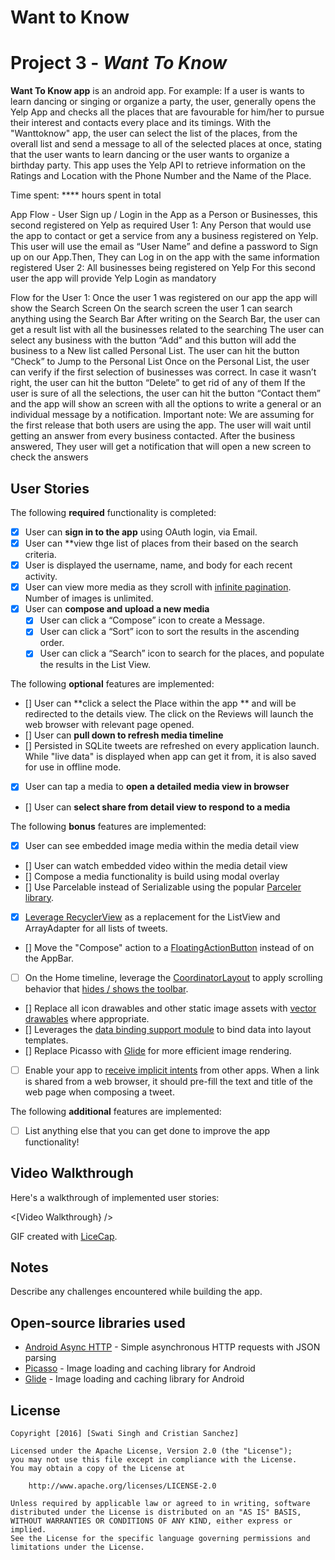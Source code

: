 # Want to Know
# Project 3 - *Want To Know*

**Want To Know app** is an android app. For example: If a user is wants to learn dancing or singing or organize a party, the user, generally opens the Yelp App and checks all the places that are favourable for him/her to pursue their interest and contacts every place and its timings. With the "Wanttoknow" app, the user can select the list of the places, from the overall list and send a message to all of the selected places at once, stating that the user wants to learn dancing or the user wants to organize a birthday party.
This app uses the Yelp API to retrieve information on the Ratings and Location with the Phone Number and the Name of the Place. 

Time spent: **** hours spent in total

App Flow - 
User Sign up / Login in the App as a Person or Businesses, this second registered on Yelp as required
User 1: Any Person that would use the app to contact or get a service from any a business registered on Yelp. This user will use the email as “User Name” and define a password to Sign up on our App.Then, They can Log in on the app with the same information registered
User 2: All businesses being registered on Yelp
	For this second user the app will provide Yelp Login as mandatory


Flow for the User 1:
Once the user 1 was registered on our app the app will show the Search Screen
On the search screen the user 1 can search anything using the Search Bar
After writing on the Search Bar, the user can get a result list with all the businesses related to the searching
The user can select any business with the button “Add” and this button will add the business to a New list called Personal List.
The user can hit the button “Check” to Jump to the Personal List
Once on the Personal List, the user can verify if the first selection of businesses was correct. In case it wasn’t right, the user can hit the button “Delete” to get rid of any of them
If the user is sure of all the selections, the user can hit the button “Contact them” and the app will show an screen with all the options to write a general or an individual message by a notification. 
Important note: We are assuming for the first release that both users are using the app. 
The user will wait until getting an answer from every business contacted.
After the business answered, They user will get a notification that will open a new screen to check the answers

## User Stories

The following **required** functionality is completed:

* [x]	User can **sign in to the app** using OAuth login, via Email.
* [x]	User can **view thge list of places from their based on the search criteria.
  * [x] User is displayed the username, name, and body for each recent activity.
  * [x] User can view more media as they scroll with [infinite pagination](http://guides.codepath.com/android/Endless-Scrolling-with-AdapterViews-and-RecyclerView). Number of images is unlimited.
* [x] User can **compose and upload a new media**
  * [x] User can click a “Compose” icon to create a Message.
  * [x] User can click a “Sort” icon to sort the results in the ascending order.
  * [x] User can click a “Search” icon to search for the places, and populate the results in the List View.

The following **optional** features are implemented:

* [] User can **click a select the Place within the app ** and will be redirected to the details view. The click on the Reviews will launch the web browser with relevant page opened.
* [] User can **pull down to refresh media timeline**
* [] Persisted in SQLite tweets are refreshed on every application launch. While "live data" is displayed when app can get it from, it is also saved for use in offline mode.
* [x] User can tap a media to **open a detailed media view in browser**
* [] User can **select share from detail view to respond to a media**

The following **bonus** features are implemented:

* [x] User can see embedded image media within the media detail view
* [] User can watch embedded video within the media detail view
* [] Compose a media  functionality is build using modal overlay
* [] Use Parcelable instead of Serializable using the popular [Parceler library](http://guides.codepath.com/android/Using-Parceler).
* [x] [Leverage RecyclerView](http://guides.codepath.com/android/Using-the-RecyclerView) as a replacement for the ListView and ArrayAdapter for all lists of tweets.
* [] Move the "Compose" action to a [FloatingActionButton](https://github.com/codepath/android_guides/wiki/Floating-Action-Buttons) instead of on the AppBar.
* [ ] On the Home timeline, leverage the [CoordinatorLayout](http://guides.codepath.com/android/Handling-Scrolls-with-CoordinatorLayout#responding-to-scroll-events) to apply scrolling behavior that [hides / shows the toolbar](http://guides.codepath.com/android/Using-the-App-ToolBar#reacting-to-scroll).
* [] Replace all icon drawables and other static image assets with [vector drawables](http://guides.codepath.com/android/Drawables#vector-drawables) where appropriate.
* [] Leverages the [data binding support module](http://guides.codepath.com/android/Applying-Data-Binding-for-Views) to bind data into layout templates.
* [] Replace Picasso with [Glide](http://inthecheesefactory.com/blog/get-to-know-glide-recommended-by-google/en) for more efficient image rendering.
* [ ] Enable your app to [receive implicit intents](http://guides.codepath.com/android/Using-Intents-to-Create-Flows#receiving-implicit-intents) from other apps.  When a link is shared from a web browser, it should pre-fill the text and title of the web page when composing a tweet.

The following **additional** features are implemented:

* [ ] List anything else that you can get done to improve the app functionality!

## Video Walkthrough

Here's a walkthrough of implemented user stories:

<[Video Walkthrough} />

GIF created with [LiceCap](http://www.cockos.com/licecap/).

## Notes

Describe any challenges encountered while building the app.

## Open-source libraries used

- [Android Async HTTP](https://github.com/loopj/android-async-http) - Simple asynchronous HTTP requests with JSON parsing
- [Picasso](http://square.github.io/picasso/) - Image loading and caching library for Android
- [Glide](https://github.com/bumptech/glide) - Image loading and caching library for Android

## License

    Copyright [2016] [Swati Singh and Cristian Sanchez]

    Licensed under the Apache License, Version 2.0 (the "License");
    you may not use this file except in compliance with the License.
    You may obtain a copy of the License at

        http://www.apache.org/licenses/LICENSE-2.0

    Unless required by applicable law or agreed to in writing, software
    distributed under the License is distributed on an "AS IS" BASIS,
    WITHOUT WARRANTIES OR CONDITIONS OF ANY KIND, either express or implied.
    See the License for the specific language governing permissions and
    limitations under the License.
